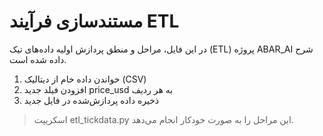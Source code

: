 # مستندسازی فرآیند ETL

در این فایل، مراحل و منطق پردازش اولیه داده‌های تیک (ETL) پروژه ABAR_AI شرح داده شده است.

1. خواندن داده خام از دیتالیک (CSV)
2. افزودن فیلد جدید price_usd به هر ردیف
3. ذخیره داده پردازش‌شده در فایل جدید

> اسکریپت etl_tickdata.py این مراحل را به صورت خودکار انجام می‌دهد.
